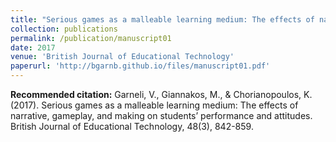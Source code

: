 ```yaml
---
title: "Serious games as a malleable learning medium: The effects of narrative, gameplay, and making on students' performance and attitudes"
collection: publications
permalink: /publication/manuscript01
date: 2017
venue: 'British Journal of Educational Technology'
paperurl: 'http://bgarnb.github.io/files/manuscript01.pdf'
---
```


<b> Recommended citation:</b> Garneli, V., Giannakos, M., & Chorianopoulos, K. (2017). Serious games as a malleable learning medium: The effects of narrative, gameplay, and making on students’ performance and attitudes. British Journal of Educational Technology, 48(3), 842-859.
